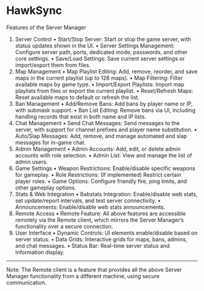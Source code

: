 # HawkSync

Features of the Server Manager
1. Server Control
•	Start/Stop Server: Start or stop the game server, with status updates shown in the UI.
•	Server Settings Management: Configure server path, ports, dedicated mode, passwords, and other core settings.
•	Save/Load Settings: Save current server settings or import/export them from files.
2. Map Management
•	Map Playlist Editing: Add, remove, reorder, and save maps in the current playlist (up to 128 maps).
•	Map Filtering: Filter available maps by game type.
•	Import/Export Playlists: Import map playlists from files or export the current playlist.
•	Reset/Refresh Maps: Reset available maps to default or refresh the list.
3. Ban Management
•	Add/Remove Bans: Add bans by player name or IP, with submask support.
•	Ban List Editing: Remove bans via UI, including handling records that exist in both name and IP lists.
4. Chat Management
•	Send Chat Messages: Send messages to the server, with support for channel prefixes and player name substitution.
•	Auto/Slap Messages: Add, remove, and manage automated and slap messages for in-game chat.
5. Admin Management
•	Admin Accounts: Add, edit, or delete admin accounts with role selection.
•	Admin List: View and manage the list of admin users.
6. Game Settings
•	Weapon Restrictions: Enable/disable specific weapons for gameplay.
•	Role Restrictions: (If implemented) Restrict certain player roles.
•	Game Options: Configure friendly fire, ping limits, and other gameplay options.
7. Stats & Web Integration
•	Babstats Integration: Enable/disable web stats, set update/report intervals, and test server connectivity.
•	Announcements: Enable/disable web stats announcements.
8. Remote Access
•	Remote Feature: All above features are accessible remotely via the Remote client, which mirrors the Server Manager’s functionality over a secure connection.
9. User Interface
•	Dynamic Controls: UI elements enable/disable based on server status.
•	Data Grids: Interactive grids for maps, bans, admins, and chat messages.
•	Status Bar: Real-time server status and information display.
---
Note:
The Remote client is a feature that provides all the above Server Manager functionality from a different machine, using secure communication.